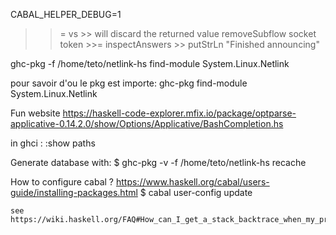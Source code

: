 CABAL_HELPER_DEBUG=1


>>= vs >>
>> will discard the returned value
    removeSubflow socket token >>= inspectAnswers >> putStrLn "Finished announcing"

ghc-pkg -f /home/teto/netlink-hs find-module System.Linux.Netlink

pour savoir d'ou le pkg est importe:
	ghc-pkg find-module System.Linux.Netlink

Fun website
https://haskell-code-explorer.mfix.io/package/optparse-applicative-0.14.2.0/show/Options/Applicative/BashCompletion.hs


in ghci :
:show paths



Generate database with:
$ ghc-pkg -v -f /home/teto/netlink-hs  recache


How to configure cabal ?
https://www.haskell.org/cabal/users-guide/installing-packages.html
$ cabal user-config update


    see https://wiki.haskell.org/FAQ#How_can_I_get_a_stack_backtrace_when_my_program_throws_an_exception.3F
